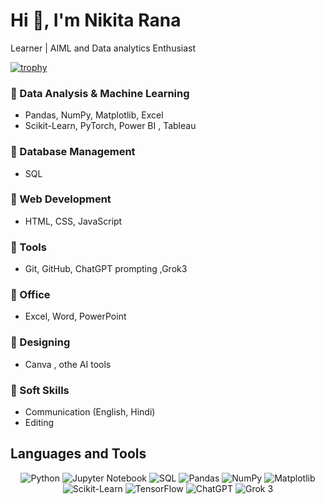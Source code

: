 #             Hi 👋, I'm Nikita Rana

Learner | AIML and Data analytics Enthusiast 


[![trophy](https://github-profile-trophy.vercel.app/?username=your-github-username&theme=radical&no-frame=false&no-bg=true&margin-w=4)](https://github.com/ryo-ma/github-profile-trophy)


### 🔹 Data Analysis & Machine Learning  
- Pandas, NumPy, Matplotlib, Excel  
- Scikit-Learn, PyTorch, Power BI , Tableau

### 🔹 Database Management  
- SQL

### 🔹 Web Development  
- HTML, CSS, JavaScript 

### 🔹 Tools  
- Git, GitHub, ChatGPT prompting ,Grok3 

### 🔹 Office  
- Excel, Word, PowerPoint  

### 🔹 Designing  
- Canva , othe AI tools 

### 🔹 Soft Skills  
- Communication (English, Hindi)  
- Editing

## Languages and Tools
<p align="center">
    <img src="https://img.shields.io/badge/Python-3776AB.svg?style=flat-square&logo=python&logoColor=white" alt="Python" />
    <img src="https://img.shields.io/badge/Jupyter_Notebook-F37626.svg?style=flat-square&logo=jupyter&logoColor=white" alt="Jupyter Notebook" />
    <img src="https://img.shields.io/badge/SQL-003B57.svg?style=flat-square&logo=postgresql&logoColor=white" alt="SQL" />
    <img src="https://img.shields.io/badge/Pandas-150458.svg?style=flat-square&logo=pandas&logoColor=white" alt="Pandas" />
    <img src="https://img.shields.io/badge/NumPy-013243.svg?style=flat-square&logo=numpy&logoColor=white" alt="NumPy" />
    <img src="https://img.shields.io/badge/Matplotlib-114D82.svg?style=flat-square&logo=matplotlib&logoColor=white" alt="Matplotlib" />
    <img src="https://img.shields.io/badge/Scikit_Learn-F7931E.svg?style=flat-square&logo=scikit-learn&logoColor=white" alt="Scikit-Learn" />
    <img src="https://img.shields.io/badge/TensorFlow-FF6F00.svg?style=flat-square&logo=tensorflow&logoColor=white" alt="TensorFlow" />
    <img src="https://img.shields.io/badge/ChatGPT-74AA9C.svg?style=flat-square&logo=chatgpt&logoColor=white" alt="ChatGPT" />
    <img src="https://img.shields.io/badge/Grok_3-2E7D32.svg?style=flat-square&logo=grok&logoColor=white" alt="Grok 3" />
    <!-- Add more tools as needed -->
</p>
